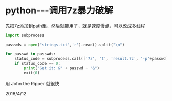 # python---调用7z暴力破解

先把7z添加到path里，然后就能用了，就是速度慢点，可以改成多线程  

```python
import subprocess

passwds = open("strings.txt",'r').read().split("\n")

for passwd in passwds:
    status_code = subprocess.call(['7z', 't', 'result.7z', '-p'+passwd])
    if status_code == 0:
        print("Get it: &" + passwd + "&")
        exit(0)
```

用 John the Ripper 就很快  


2018/4/12  
